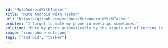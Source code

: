 ```yaml
---
id: "MuteAndroidWithTasker"
title: "Mute Android with Tasker"
url: "https://github.com/moshner/MuteAndroidWithTasker"
problem: "I forget to mute my phone in meetings sometimes."
solution: "Mute my phone automatically by the simple act of turning it upside down on the table."
image: "icon-phone-mute.png"
tags: ["android", "tasker"]
---
```

